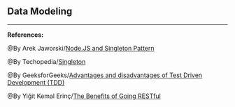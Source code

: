 ## **Data Modeling**


-----------------------------------------------

**References:**

@By Arek Jaworski/[Node.JS and Singleton Pattern](https://medium.com/swlh/node-js-and-singleton-pattern-7b08d11c726a)

@By Techopedia/[Singleton](https://www.techopedia.com/definition/15830/singleton)

@By GeeksforGeeks/[Advantages and disadvantages of Test Driven Development (TDD)](https://www.geeksforgeeks.org/advantages-and-disadvantages-of-test-driven-development-tdd/)

@By Yiğit Kemal Erinç/[The Benefits of Going RESTful](https://www.freecodecamp.org/news/benefits-of-rest/)